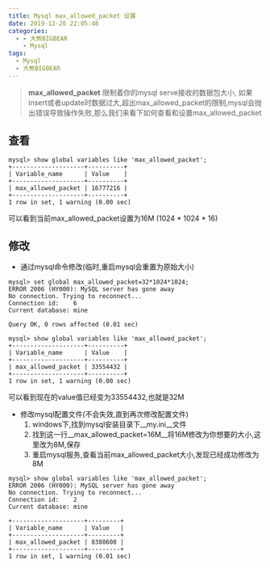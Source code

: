 ```yaml
---
title: Mysql max_allowed_packet 设置
date: 2019-12-26 22:05:48
categories:
  - - 大熊BIGBEAR
    - Mysql
tags:
  - Mysql
  - 大熊BIGBEAR
---
```


> __max_allowed_packet__ 限制着你的mysql serve接收的数据包大小, 如果insert或者update时数据过大,超出max_allowed_packet的限制,mysql会抛出错误导致操作失败,那么我们来看下如何查看和设置max_allowed_packet

## 查看
```
mysql> show global variables like 'max_allowed_packet';
+--------------------+----------+
| Variable_name      | Value    |
+--------------------+----------+
| max_allowed_packet | 16777216 |
+--------------------+----------+
1 row in set, 1 warning (0.00 sec)
```
可以看到当前max_allowed_packet设置为16M (1024 * 1024 * 16)

## 修改

* 通过mysql命令修改(临时,重启mysql会重置为原始大小)
```
mysql> set global max_allowed_packet=32*1024*1024;
ERROR 2006 (HY000): MySQL server has gone away
No connection. Trying to reconnect...
Connection id:    6
Current database: mine

Query OK, 0 rows affected (0.01 sec)

mysql> show global variables like 'max_allowed_packet';
+--------------------+----------+
| Variable_name      | Value    |
+--------------------+----------+
| max_allowed_packet | 33554432 |
+--------------------+----------+
1 row in set, 1 warning (0.00 sec)

```
可以看到现在的value值已经变为33554432,也就是32M

* 修改mysql配置文件(不会失效,直到再次修改配置文件)
	1. windows下,找到mysql安装目录下__my.ini__文件
	2. 找到这一行__max_allowed_packet=16M__将16M修改为你想要的大小,这里改为8M,保存
	3. 重启mysql服务,查看当前max_allowed_packet大小,发现已经成功修改为8M
```
mysql> show global variables like 'max_allowed_packet';
ERROR 2006 (HY000): MySQL server has gone away
No connection. Trying to reconnect...
Connection id:    2
Current database: mine

+--------------------+---------+
| Variable_name      | Value   |
+--------------------+---------+
| max_allowed_packet | 8388608 |
+--------------------+---------+
1 row in set, 1 warning (0.01 sec)
```